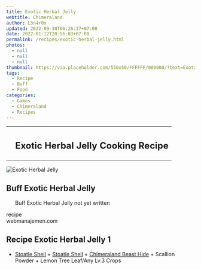 ```yaml
---
title: Exotic Herbal Jelly
webtitle: Chimeraland
author: L3n4r0x
updated: 2022-09-30T00:26:37+07:00
date: 2022-01-12T20:56:03+07:00
permalink: /recipes/exotic-herbal-jelly.html
photos:
  - null
  - null
  - null
thumbnail: https://via.placeholder.com/550x50/FFFFFF/000000/?text=Exotic Herbal Jelly
tags:
  - Recipe
  - Buff
  - Food
categories:
  - Games
  - Chimeraland
  - Recipes
---
```


<section id="bootstrap-wrapper"><link rel="stylesheet" href="https://cdn.statically.io/gh/dimaslanjaka/Web-Manajemen/40ac3225/css/bootstrap-4.5-wrapper.css"/><div class="row mb-2"><div class="col-md-12 mb-2"><table class="table" id="post-info"><tbody><tr><td></td><td><h1 class="fs-5">Exotic Herbal Jelly Cooking Recipe</h1></td></tr></tbody></table></div></div><div class="card mb-2"><div class="row g-0"><div class="col-sm-4 position-relative mb-2"><img src="https://via.placeholder.com/600" class="card-img fit-cover w-100 h-100" alt="Exotic Herbal Jelly" data-fancybox="true"/></div><div class="col-sm-8 mb-2"><div class="card-body"><h2 class="card-title fs-5">Buff Exotic Herbal Jelly</h2><div class="card-text"><ul>Buff Exotic Herbal Jelly not yet written</ul></div><span class="badge rounded-pill bg-dark">recipe</span></div><div class="card-footer text-end text-muted">webmanajemen.com</div></div></div></div><div class="row mb-2"><div class="col-12 col-lg-6 recipe-item mb-2"><div class="card"><div class="card-body"><h2 class="card-title fs-5">Recipe Exotic Herbal Jelly 1</h2><div class="card-text"><ul><li><a class="text-decoration-none" href="/chimeraland/materials/stoatle-shell.html">Stoatle Shell</a><span> + </span><a class="text-decoration-none" href="/chimeraland/materials/stoatle-shell.html">Stoatle Shell</a><span> + </span><a class="text-decoration-none" href="/chimeraland/materials/chimeraland-beast-hide.html">Chimeraland Beast Hide</a><span> + </span>Scallion Powder<span> + </span>Lemon Tree Leaf/Any Lv.3 Crops</li></ul></div></div></div></div></div></section>